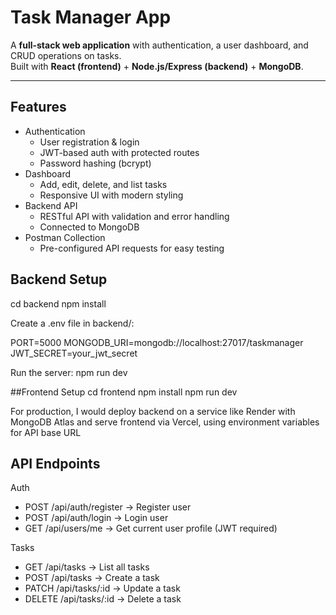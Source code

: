# Task Manager App

A **full-stack web application** with authentication, a user dashboard, and CRUD operations on tasks.  
Built with **React (frontend)** + **Node.js/Express (backend)** + **MongoDB**.  

---

## Features
- Authentication
  - User registration & login
  - JWT-based auth with protected routes
  - Password hashing (bcrypt)
- Dashboard
  - Add, edit, delete, and list tasks
  - Responsive UI with modern styling
- Backend API
  - RESTful API with validation and error handling
  - Connected to MongoDB
- Postman Collection
  - Pre-configured API requests for easy testing


## Backend Setup
cd backend
npm install

Create a .env file in backend/:

PORT=5000
MONGODB_URI=mongodb://localhost:27017/taskmanager
JWT_SECRET=your_jwt_secret

Run the server:
npm run dev


##Frontend Setup
cd frontend
npm install
npm run dev


For production, I would deploy backend on a service like Render with MongoDB Atlas and serve frontend via Vercel, using environment variables for API base URL



## API Endpoints

Auth
- POST /api/auth/register → Register user
- POST /api/auth/login → Login user
- GET /api/users/me → Get current user profile (JWT required)

Tasks
- GET /api/tasks → List all tasks
- POST /api/tasks → Create a task
- PATCH /api/tasks/:id → Update a task
- DELETE /api/tasks/:id → Delete a task
